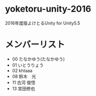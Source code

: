 # yoketoru-unity-2016
2016年度版よけとるUnity for Unity5.5

# メンバーリスト
- 00 たなかゆう(たなかゆう)
- 01 いとうりょう
- 02 khtaaa
- 08 鈴木　光　　
- 11 古河 俊悟
- 13 宮田修也
